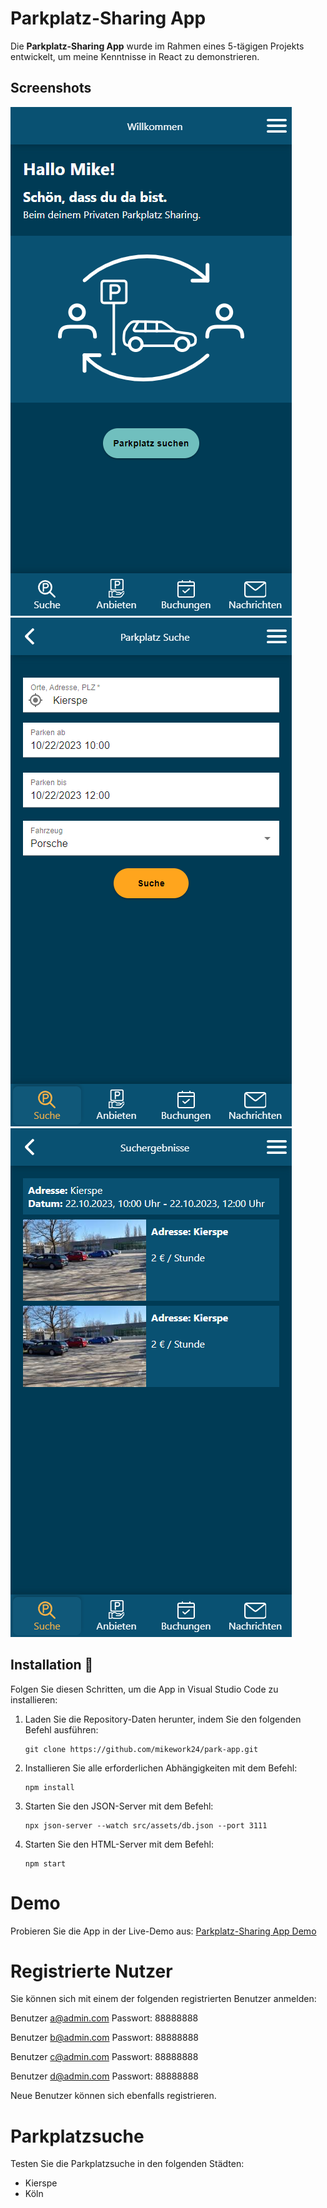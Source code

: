 # Parkplatz-Sharing App

Die **Parkplatz-Sharing App** wurde im Rahmen eines 5-tägigen Projekts entwickelt, um meine Kenntnisse in React zu demonstrieren.

## Screenshots
![Willkommen](screenshots/willkommen.png) ![Suche](screenshots/suche.png) ![Suchergebnisse](screenshots/suchergebnisse.png)

## Installation 🔌
Folgen Sie diesen Schritten, um die App in Visual Studio Code zu installieren:

1. Laden Sie die Repository-Daten herunter, indem Sie den folgenden Befehl ausführen:
   ```shell
   git clone https://github.com/mikework24/park-app.git
   ```

2. Installieren Sie alle erforderlichen Abhängigkeiten mit dem Befehl:
   ```shell
   npm install
   ```

3. Starten Sie den JSON-Server mit dem Befehl:
   ```shell
   npx json-server --watch src/assets/db.json --port 3111
   ```

4. Starten Sie den HTML-Server mit dem Befehl:
   ```shell
   npm start
   ```

# Demo
Probieren Sie die App in der Live-Demo aus: [Parkplatz-Sharing App Demo](https://park-app.mike-work.com/)

# Registrierte Nutzer
Sie können sich mit einem der folgenden registrierten Benutzer anmelden:

Benutzer a@admin.com
Passwort: 88888888

Benutzer b@admin.com
Passwort: 88888888

Benutzer c@admin.com
Passwort: 88888888

Benutzer d@admin.com
Passwort: 88888888

Neue Benutzer können sich ebenfalls registrieren.

# Parkplatzsuche
Testen Sie die Parkplatzsuche in den folgenden Städten:
- Kierspe
- Köln